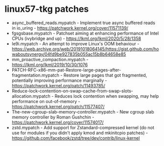 # linux57-tkg patches

- async_buffered_reads.mypatch - Implement true async buffered reads in io_uring - https://patchwork.kernel.org/cover/11571139/
- fgsgsbase.mypatch - Patchset aiming at enhancing performance of Intel CPUs (ivybridge and up) - https://lkml.org/lkml/2020/5/28/1358
- le9i.mypatch - An attempt to improve Linux's OOM behaviour - https://web.archive.org/web/20191018064145/https://gist.github.com/howaboutsynergy/04fd9be927835b055ac15b8b64658e85
- mm_proactive_compaction.mypatch - https://lkml.org/lkml/2019/10/30/1076
- PATCH-RFC-x86-mm-pat-Restore-large-pages-after-fragmentation.mypatch - Restore large pages that got fragmented, potentially improving performance marginally - https://patchwork.kernel.org/patch/11493785/
- Reduce-lock-contention-on-swap-cache-from-swap-slots-allocation.mypatch - Reduces lock contention when swapping, may help performance on out-of-memory - https://patchwork.kernel.org/patch/11577407/
- The-new-cgroup-slab-memory-controller.mypatch - New cgroup slab memory controller by Roman Gushchin - https://patchwork.kernel.org/cover/11574017/
- zstd.mypatch - Add support for Zstandard-compressed kernel (do not use for modules if you didn't apply kmod and mkinitcpio patches) - https://github.com/facebook/zstd/tree/dev/contrib/linux-kernel
